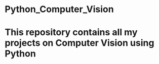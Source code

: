 # Python_Computer_Vision
# This repository contains all my projects on Computer Vision using Python
